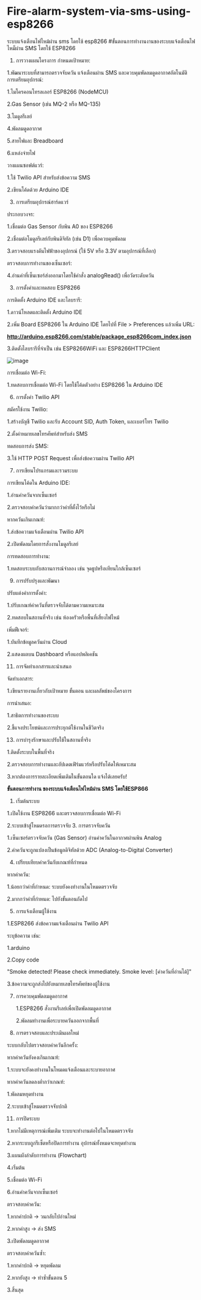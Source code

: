 # Fire-alarm-system-via-sms-using-esp8266
ระบบแจ้งเตือนไฟไหม้ผ่าน sms โดยใช้ esp8266
#ขั้นตอนการทำงานงานของระบบแจ้งเตือนไฟไหม็ผ่าน SMS โดยใช้ ESP8266

1. การวางแผนโครงการ
  กำหนดเป้าหมาย:

1.พัฒนาระบบที่สามารถตรวจจับควัน แจ้งเตือนผ่าน SMS และควบคุมพัดลมดูดอากาศอัตโนมัติ
การเตรียมอุปกรณ์:

  1.ไมโครคอนโทรลเลอร์ ESP8266 (NodeMCU)
  
  2.Gas Sensor (เช่น MQ-2 หรือ MQ-135)
  
  3.โมดูลรีเลย์
  
  4.พัดลมดูดอากาศ
  
  5.สายไฟและ Breadboard
  
  6.แหล่งจ่ายไฟ
  
วางแผนซอฟต์แวร์:

  1.ใช้ Twilio API สำหรับส่งข้อความ SMS
  
  2.เขียนโค้ดด้วย Arduino IDE
  
  3. การเตรียมอุปกรณ์ฮาร์ดแวร์

ประกอบวงจร:

  1.เชื่อมต่อ Gas Sensor กับพิน A0 ของ ESP8266
  
  2.เชื่อมต่อโมดูลรีเลย์กับพินดิจิทัล (เช่น D1) เพื่อควบคุมพัดลม
  
  3.ตรวจสอบแรงดันไฟฟ้าของอุปกรณ์ (ใช้ 5V หรือ 3.3V ตามอุปกรณ์ที่เลือก)
  
ตรวจสอบการทำงานของเซ็นเซอร์:

  4.อ่านค่าที่เซ็นเซอร์ส่งออกมาโดยใช้คำสั่ง analogRead() เพื่อวัดระดับควัน
  
3. การตั้งค่าและทดสอบ ESP8266
 
การติดตั้ง Arduino IDE และไลบรารี:

  1.ดาวน์โหลดและติดตั้ง Arduino IDE
  
  2.เพิ่ม Board ESP8266 ใน Arduino IDE โดยไปที่ File > Preferences แล้วเพิ่ม URL:
  
**http://arduino.esp8266.com/stable/package_esp8266com_index.json**

  3.ติดตั้งไลบรารีที่จำเป็น เช่น ESP8266WiFi และ ESP8266HTTPClient
  
   ![image](https://github.com/worawut11/Fire-alarm-system-via-sms-using-esp8266/issues/1#issue-2731654148)
   
การเชื่อมต่อ Wi-Fi:

  1.ทดสอบการเชื่อมต่อ Wi-Fi โดยใช้โค้ดตัวอย่าง ESP8266 ใน Arduino IDE
  
6. การตั้งค่า Twilio API

 สมัครใช้งาน Twilio:

  1.สร้างบัญชี Twilio และรับ Account SID, Auth Token, และเบอร์โทร Twilio
  
  2.ตั้งค่าหมายเลขโทรศัพท์สำหรับส่ง SMS
  
   ทดสอบการส่ง SMS:
   
  3.ใช้ HTTP POST Request เพื่อส่งข้อความผ่าน Twilio API
  
7. การเขียนโปรแกรมและรวมระบบ

 การเขียนโค้ดใน Arduino IDE:
 
  1.อ่านค่าควันจากเซ็นเซอร์
  
  2.ตรวจสอบค่าควันว่ามากกว่าค่าที่ตั้งไว้หรือไม่
  
 หากควันเกินเกณฑ์:
 
  1.ส่งข้อความแจ้งเตือนผ่าน Twilio API
  
  2.เปิดพัดลมโดยการสั่งงานโมดูลรีเลย์
  
การทดสอบการทำงาน:

  1.ทดสอบระบบกับสถานการณ์จำลอง เช่น จุดธูปหรือเทียนใกล้เซ็นเซอร์
  
9. การปรับปรุงและพัฒนา
    
 ปรับแต่งค่าการตั้งค่า:
 
  1.ปรับเกณฑ์ค่าควันที่ตรวจจับได้ตามความเหมาะสม
  
  2.ทดสอบในสถานที่จริง เช่น ห้องครัวหรือพื้นที่เสี่ยงไฟไหม้
  
เพิ่มฟีเจอร์:

  1.บันทึกข้อมูลควันผ่าน Cloud
  
  2.แสดงผลบน Dashboard หรือแอปพลิเคชัน
  
11. การจัดทำเอกสารและนำเสนอ
    
 จัดทำเอกสาร:
 
  1.เขียนรายงานเกี่ยวกับเป้าหมาย ขั้นตอน และผลลัพธ์ของโครงการ
  
การนำเสนอ:

  1.สาธิตการทำงานของระบบ
  
  2.ชี้แจงประโยชน์และการประยุกต์ใช้งานในชีวิตจริง
  
13. การบำรุงรักษาและปรับใช้ในสถานที่จริง
    
  1.ติดตั้งระบบในพื้นที่จริง
  
  2.ตรวจสอบการทำงานและอัปเดตเฟิร์มแวร์หรือปรับโค้ดให้เหมาะสม
  
  3.หากต้องการรายละเอียดเพิ่มเติมในขั้นตอนใด แจ้งได้เลยครับ!

**ขั้นตอนการทำงาน ของระบบแจ้งเตือนไฟไหม้ผ่าน SMS โดยใช้ESP866**

1. เริ่มต้นระบบ
   
  1.เปิดใช้งาน ESP8266 และตรวจสอบการเชื่อมต่อ Wi-Fi
  
  2.ระบบเข้าสู่โหมดรอการตรวจจับ
3. การตรวจจับควัน

  1.เซ็นเซอร์ตรวจจับควัน (Gas Sensor) อ่านค่าควันในอากาศผ่านพิน Analog
  
  2.ค่าควันจะถูกแปลงเป็นข้อมูลดิจิทัลด้วย ADC (Analog-to-Digital Converter)
  
4. เปรียบเทียบค่าควันกับเกณฑ์ที่กำหนด

หากค่าควัน:

  1.น้อยกว่าค่าที่กำหนด: ระบบยังคงทำงานในโหมดตรวจจับ

  2.มากกว่าค่าที่กำหนด: ไปยังขั้นตอนถัดไป

5. การแจ้งเตือนผู้ใช้งาน
   
  1.ESP8266 ส่งข้อความแจ้งเตือนผ่าน Twilio API

ระบุข้อความ เช่น:

  1.arduino

  2.Copy code  

  "Smoke detected! Please check immediately. Smoke level: [ค่าควันที่อ่านได้]"

   3.ข้อความจะถูกส่งไปยังหมายเลขโทรศัพท์ของผู้ใช้งาน

7. การควบคุมพัดลมดูดอากาศ
   
    1.ESP8266 สั่งงานรีเลย์เพื่อเปิดพัดลมดูดอากาศ
   
    2.พัดลมทำงานเพื่อระบายควันออกจากพื้นที่
   
9. การตรวจสอบและประเมินผลใหม่
    
ระบบกลับไปตรวจสอบค่าควันอีกครั้ง:

หากค่าควันยังคงเกินเกณฑ์:

  1.ระบบจะยังคงทำงานในโหมดแจ้งเตือนและระบายอากาศ
  
หากค่าควันลดลงต่ำกว่าเกณฑ์:

  1.พัดลมหยุดทำงาน

  2.ระบบเข้าสู่โหมดตรวจจับปกติ

11. การปิดระบบ
    
  1.หากไม่มีเหตุการณ์เพิ่มเติม ระบบจะทำงานต่อไปในโหมดตรวจจับ
  
  2.หากระบบถูกรีเซ็ตหรือปิดการทำงาน อุปกรณ์ทั้งหมดจะหยุดทำงาน
  
  3.แผนผังลำดับการทำงาน (Flowchart)

  4.เริ่มต้น
  
  5.เชื่อมต่อ Wi-Fi
  
  6.อ่านค่าควันจากเซ็นเซอร์
  
ตรวจสอบค่าควัน:

  1.หากค่าปกติ → วนกลับไปอ่านใหม่
  
  2.หากค่าสูง → ส่ง SMS
  
  3.เปิดพัดลมดูดอากาศ
  
ตรวจสอบค่าควันซ้ำ:

  1.หากค่าปกติ → หยุดพัดลม
  
  2.หากยังสูง → ทำซ้ำขั้นตอน 5  
  
  3.สิ้นสุด







